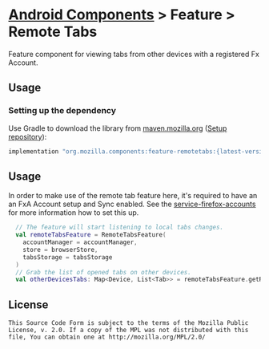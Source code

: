 # [Android Components](../../../README.md) > Feature > Remote Tabs

Feature component for viewing tabs from other devices with a registered Fx Account.

## Usage

### Setting up the dependency

Use Gradle to download the library from [maven.mozilla.org](https://maven.mozilla.org/) ([Setup repository](../../../README.md#maven-repository)):

```Groovy
implementation "org.mozilla.components:feature-remotetabs:{latest-version}"
```

## Usage

In order to make use of the remote tab feature here, it's required to have an an FxA Account setup and Sync enabled.
See the [service-firefox-accounts](../../service/firefox-accounts/README.md) for more information how to set this up.

```kotlin
  // The feature will start listening to local tabs changes.
  val remoteTabsFeature = RemoteTabsFeature(
    accountManager = accountManager,
    store = browserStore,
    tabsStorage = tabsStorage
  )
  // Grab the list of opened tabs on other devices.
  val otherDevicesTabs: Map<Device, List<Tab>> = remoteTabsFeature.getRemoteTabs()

```

## License

    This Source Code Form is subject to the terms of the Mozilla Public
    License, v. 2.0. If a copy of the MPL was not distributed with this
    file, You can obtain one at http://mozilla.org/MPL/2.0/
